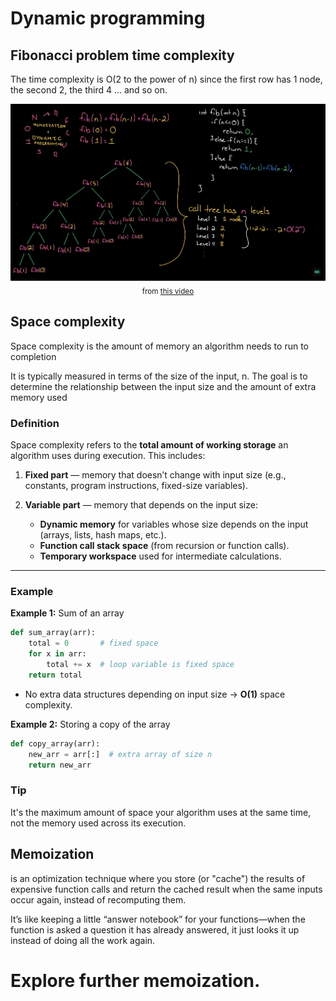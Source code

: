 # Dynamic programming

## Fibonacci problem time complexity

The time complexity is O(2 to the power of n) since the first row has 1 node, the second 2, the third 4 ... and so on.

<div style="text-align: center;">
  <img src="../assets/fibonacci.jpg" alt="Image" />
  <sub>from <a href="https://www.youtube.com/watch?v=P8Xa2BitN3I">this video</a></sub>
</div>

## Space complexity

Space complexity is the amount of memory an algorithm needs to run to completion

It is typically measured in terms of the size of the input, n. The goal is to determine the relationship between the input size and the amount of extra memory used

### **Definition**

Space complexity refers to the **total amount of working storage** an algorithm uses during execution. This includes:

1. **Fixed part** — memory that doesn’t change with input size (e.g., constants, program instructions, fixed-size variables).
2. **Variable part** — memory that depends on the input size:

   - **Dynamic memory** for variables whose size depends on the input (arrays, lists, hash maps, etc.).
   - **Function call stack space** (from recursion or function calls).
   - **Temporary workspace** used for intermediate calculations.

---

### **Example**

**Example 1:** Sum of an array

```python
def sum_array(arr):
    total = 0       # fixed space
    for x in arr:
        total += x  # loop variable is fixed space
    return total
```

- No extra data structures depending on input size → **O(1)** space complexity.

**Example 2:** Storing a copy of the array

```python
def copy_array(arr):
    new_arr = arr[:]  # extra array of size n
    return new_arr
```

### Tip

It's the maximum amount of space your algorithm uses at the same time, not the memory used across its execution.

## Memoization

is an optimization technique where you store (or "cache") the results of expensive function calls and return the cached result when the same inputs occur again, instead of recomputing them.

It’s like keeping a little “answer notebook” for your functions—when the function is asked a question it has already answered, it just looks it up instead of doing all the work again.

# Explore further memoization.
